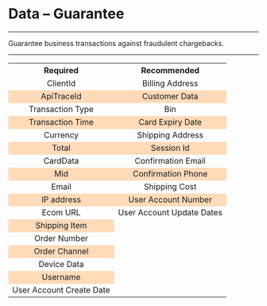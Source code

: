 <h1>Data – Guarantee</h1>

---

<div>Guarantee business transactions against fraudulent chargebacks.</div>

---

<table>
    <tr>
        <th>Required</th>
        <th>Recommended</th>
    </tr>
    <tr class="highlight">
        <td>ClientId</td>
        <td>Billing Address</td>
    </tr>
    <tr class="light">
        <td>ApiTraceId</td>
        <td>Customer Data</td>
    </tr>
    <tr class="highlight">
        <td>Transaction Type</td>
        <td>Bin</td>
    </tr>
    <tr class="light">
        <td>Transaction Time</td>
        <td>Card Expiry Date</td>
    </tr>
    <tr class="highlight">
        <td>Currency</td>
        <td>Shipping Address</td>
    </tr>
    <tr class="light">
        <td>Total</td>
        <td>Session Id</td>
    </tr>
    <tr class="highlight">
        <td>CardData</td>
        <td>Confirmation Email</td>
    </tr>
    <tr class="light">
        <td>Mid</td>
        <td>Confirmation Phone</td>
    </tr>
    <tr class="highlight">
    <td>Email</td>
    <td>Shipping Cost</td>
    </tr>
    <tr class="light">
        <td>IP address</td>
        <td>User Account Number</td>
    </tr>
    <tr class="highlight">
        <td>Ecom URL</td>
        <td>User Account Update Dates</td>
    </tr>
    <tr class="light">
        <td>Shipping Item</td>
    </tr>
    <tr class="highlight">
        <td>Order Number</td>
    </tr>
    <tr class="light">
        <td>Order Channel</td>
    </tr>
    <tr class="highlight">
        <td>Device Data</td>
    </tr>
    <tr class="light">
        <td>Username</td>
    </tr>
    <tr class="highlight">
        <td>User Account Create Date</td>
    </tr>
</table>

<style>
        .markdown-body h1 {
                text-align: center;
        }
        .markdown-body table {
                margin-left: auto;
                margin-right: auto;
                border-collapse: collapse;
                width: 50%;
        }

        .markdown-body div {
                margin-left: auto;
                margin-right: auto;
                width: 50%;
        }

        th, td {
                text-align: center;
                border: 1px solid break;
        }
        td:empty {
                display: none;
        }
`       .markdown-body table tr:nth-child(2n) {
            background-color: #f28500; 
        }
        .light {
                background-color: #ffdab9;
        }
</style>





